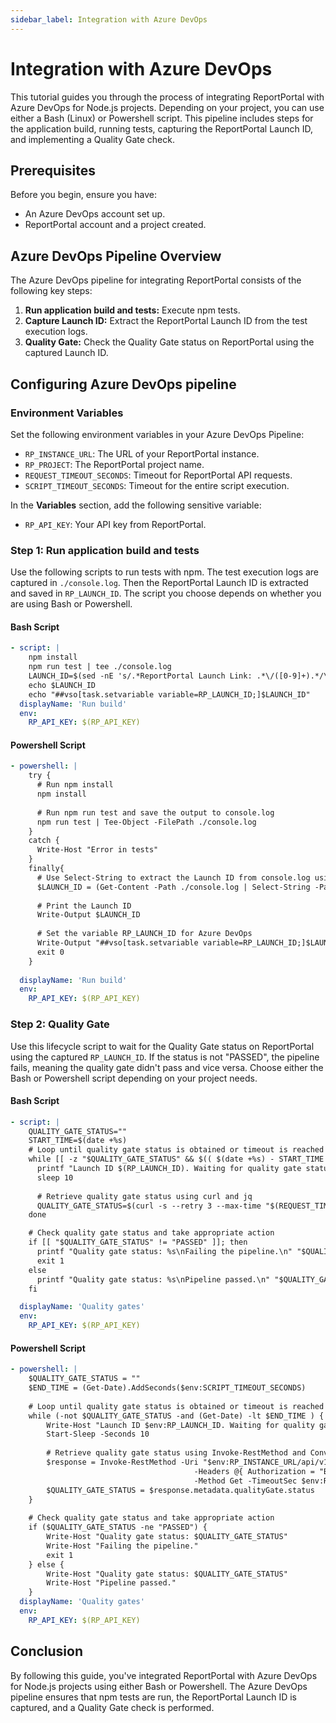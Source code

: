 ```yaml
---
sidebar_label: Integration with Azure DevOps
---
```


# Integration with Azure DevOps

This tutorial guides you through the process of integrating ReportPortal with Azure DevOps for Node.js projects. Depending on your project, you can use either a Bash (Linux) or Powershell script. This pipeline includes steps for the application build, running tests, capturing the ReportPortal Launch ID, and implementing a Quality Gate check.

## Prerequisites

Before you begin, ensure you have:

- An Azure DevOps account set up.
- ReportPortal account and a project created.

## Azure DevOps Pipeline Overview

The Azure DevOps pipeline for integrating ReportPortal consists of the following key steps:

1. **Run application build and tests:** Execute npm tests.
2. **Capture Launch ID:** Extract the ReportPortal Launch ID from the test execution logs.
3. **Quality Gate:** Check the Quality Gate status on ReportPortal using the captured Launch ID.

## Configuring Azure DevOps pipeline

### Environment Variables

Set the following environment variables in your Azure DevOps Pipeline:

- `RP_INSTANCE_URL`: The URL of your ReportPortal instance.
- `RP_PROJECT`: The ReportPortal project name.
- `REQUEST_TIMEOUT_SECONDS`: Timeout for ReportPortal API requests.
- `SCRIPT_TIMEOUT_SECONDS`: Timeout for the entire script execution.

In the **Variables** section, add the following sensitive variable:
- `RP_API_KEY`: Your API key from ReportPortal.

### Step 1: Run application build and tests

Use the following scripts to run tests with npm. The test execution logs are captured in `./console.log`. Then the ReportPortal Launch ID is extracted and saved in `RP_LAUNCH_ID`. The script you choose depends on whether you are using Bash or Powershell. 

#### Bash Script

```yaml
- script: |
    npm install
    npm run test | tee ./console.log
    LAUNCH_ID=$(sed -nE 's/.*ReportPortal Launch Link: .*\/([0-9]+).*/\1/p' console.log)
    echo $LAUNCH_ID
    echo "##vso[task.setvariable variable=RP_LAUNCH_ID;]$LAUNCH_ID"
  displayName: 'Run build'
  env:
    RP_API_KEY: $(RP_API_KEY)
```

#### Powershell Script

```yaml
- powershell: |
    try {
      # Run npm install
      npm install
        
      # Run npm run test and save the output to console.log
      npm run test | Tee-Object -FilePath ./console.log
    }
    catch {
      Write-Host "Error in tests"
    }
    finally{
      # Use Select-String to extract the Launch ID from console.log using a regex
      $LAUNCH_ID = (Get-Content -Path ./console.log | Select-String -Pattern '.*ReportPortal Launch Link: .*\/([0-9]+).*' | ForEach-Object { $_.Matches.Groups[1].Value })
        
      # Print the Launch ID
      Write-Output $LAUNCH_ID
        
      # Set the variable RP_LAUNCH_ID for Azure DevOps
      Write-Output "##vso[task.setvariable variable=RP_LAUNCH_ID;]$LAUNCH_ID"
      exit 0
    }
    
  displayName: 'Run build'
  env:
    RP_API_KEY: $(RP_API_KEY)
```

### Step 2: Quality Gate

Use this lifecycle script to wait for the Quality Gate status on ReportPortal using the captured `RP_LAUNCH_ID`. If the status is not "PASSED", the pipeline fails, meaning the quality gate didn't pass and vice versa. Choose either the Bash or Powershell script depending on your project needs.

#### Bash Script

```yaml
- script: |
    QUALITY_GATE_STATUS=""
    START_TIME=$(date +%s)
    # Loop until quality gate status is obtained or timeout is reached
    while [[ -z "$QUALITY_GATE_STATUS" && $(( $(date +%s) - START_TIME )) -lt $(SCRIPT_TIMEOUT_SECONDS) ]]; do
      printf "Launch ID $(RP_LAUNCH_ID). Waiting for quality gate status....\n"
      sleep 10
      
      # Retrieve quality gate status using curl and jq
      QUALITY_GATE_STATUS=$(curl -s --retry 3 --max-time "$(REQUEST_TIMEOUT_SECONDS)" -H "Authorization: Bearer $(RP_API_KEY)" "$(RP_INSTANCE_URL)/api/v1/$(RP_PROJECT)/launch/$RP_LAUNCH_ID" | jq -r '.metadata.qualityGate.status // empty')
    done

    # Check quality gate status and take appropriate action
    if [[ "$QUALITY_GATE_STATUS" != "PASSED" ]]; then
      printf "Quality gate status: %s\nFailing the pipeline.\n" "$QUALITY_GATE_STATUS"
      exit 1
    else
      printf "Quality gate status: %s\nPipeline passed.\n" "$QUALITY_GATE_STATUS"
    fi

  displayName: 'Quality gates'
  env:
    RP_API_KEY: $(RP_API_KEY)
```

#### Powershell Script

```yaml
- powershell: |
    $QUALITY_GATE_STATUS = ""
    $END_TIME = (Get-Date).AddSeconds($env:SCRIPT_TIMEOUT_SECONDS)
     
    # Loop until quality gate status is obtained or timeout is reached
    while (-not $QUALITY_GATE_STATUS -and (Get-Date) -lt $END_TIME ) {
        Write-Host "Launch ID $env:RP_LAUNCH_ID. Waiting for quality gate status...."
        Start-Sleep -Seconds 10
      
        # Retrieve quality gate status using Invoke-RestMethod and ConvertFrom-Json
        $response = Invoke-RestMethod -Uri "$env:RP_INSTANCE_URL/api/v1/$env:RP_PROJECT/launch/$env:RP_LAUNCH_ID" `
                                         -Headers @{ Authorization = "Bearer $env:RP_API_KEY" } `
                                         -Method Get -TimeoutSec $env:REQUEST_TIMEOUT_SECONDS
        $QUALITY_GATE_STATUS = $response.metadata.qualityGate.status
    }
      
    # Check quality gate status and take appropriate action
    if ($QUALITY_GATE_STATUS -ne "PASSED") {
        Write-Host "Quality gate status: $QUALITY_GATE_STATUS"
        Write-Host "Failing the pipeline."
        exit 1
    } else {
        Write-Host "Quality gate status: $QUALITY_GATE_STATUS"
        Write-Host "Pipeline passed."
    }
  displayName: 'Quality gates'
  env:
    RP_API_KEY: $(RP_API_KEY)
```

## Conclusion

By following this guide, you've integrated ReportPortal with Azure DevOps for Node.js projects using either Bash or Powershell. The Azure DevOps pipeline ensures that npm tests are run, the ReportPortal Launch ID is captured, and a Quality Gate check is performed.

